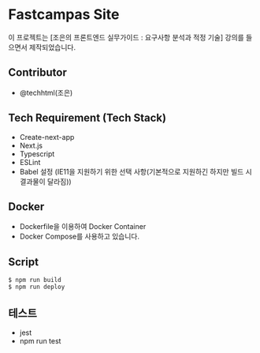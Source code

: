 # Fastcampas Site

이 프로젝트는 [조은의 프론트엔드 실무가이드 : 요구사항 분석과 적정 기술] 강의를 들으면서 제작되었습니다.

## Contributor

- @techhtml(조은)

## Tech Requirement (Tech Stack)

- Create-next-app
- Next.js
- Typescript
- ESLint
- Babel 설정 (IE11을 지원하기 위한 선택 사항(기본적으로 지원하긴 하지만 빌드 시 결과물이 달라짐))

## Docker

- Dockerfile을 이용하여 Docker Container
- Docker Compose를 사용하고 있습니다.

## Script

```
$ npm run build
$ npm run deploy
```

## 테스트

- jest
- npm run test
